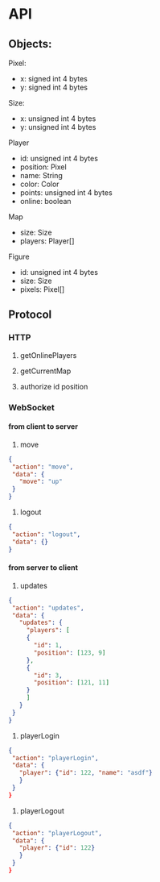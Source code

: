 # API

## Objects:

Pixel:
  - x: signed int 4 bytes
  - y: signed int 4 bytes
  
Size: 
  - x: unsigned int 4 bytes
  - y: unsigned int 4 bytes

Player
  - id: unsigned int 4 bytes
  - position: Pixel
  - name: String
  - color: Color
  - points: unsigned int 4 bytes
  - online: boolean

Map
  - size: Size
  - players: Player[]

Figure
  - id: unsigned int 4 bytes
  - size: Size
  - pixels: Pixel[]
  

## Protocol


### HTTP

1. getOnlinePlayers


1. getCurrentMap


1. authorize
id
position

### WebSocket



#### from client to server
1. move
```json
{
 "action": "move",
 "data": {
   "move": "up"
 }
}
```

1. logout
```json
{
 "action": "logout",
 "data": {}
}
```


#### from server to client
1. updates
```json
{
 "action": "updates",
 "data": {
   "updates": {
     "players": [
     {
       "id": 1,
       "position": [123, 9]
     },
     {
       "id": 3,
       "position": [121, 11]
     }
     ]
   }
 }
}
```


1. playerLogin
```json
{
 "action": "playerLogin",
 "data": {
   "player": {"id": 122, "name": "asdf"}
   }
 }
}
```


1. playerLogout
```json
{
 "action": "playerLogout",
 "data": {
   "player": {"id": 122}
   }
 }
}
```
